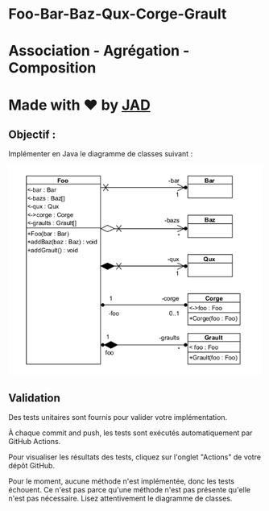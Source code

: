 # Foo-Bar-Baz-Qux-Corge-Grault

# Association - Agrégation - Composition

# Made with ❤️ by [JAD](mailto:jeanaymeric@gmail.com)

## Objectif :

Implémenter en Java le diagramme de classes suivant :

![Diagramme de classes](src/main/resources/foobarbazquxcorgegrault-classDiagram.png)

## Validation

Des tests unitaires sont fournis pour valider votre implémentation.

À chaque commit and push, les tests sont exécutés automatiquement par GitHub Actions.

Pour visualiser les résultats des tests, cliquez sur l'onglet "Actions" de votre dépôt GitHub.

Pour le moment, aucune méthode n'est implémentée, donc les tests échouent.
Ce n'est pas parce qu'une méthode n'est pas présente qu'elle n'est pas nécessaire.
Lisez attentivement le diagramme de classes.
